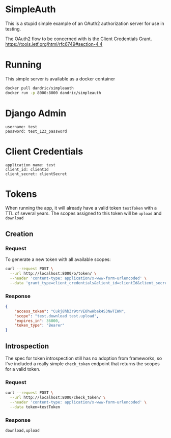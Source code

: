 # SimpleAuth

This is a stupid simple example of an OAuth2 authorization server for use in testing.

The OAuth2 flow to be concerned with is the Client Credentials Grant. https://tools.ietf.org/html/rfc6749#section-4.4


# Running
This simple server is available as a docker container

```bash
docker pull dandric/simpleauth
docker run -p 8000:8000 dandric/simpleauth

```

# Django Admin

```
username: test
password: test_123_password
```

# Client Credentials
```
application name: test
client_id: clientId
client_secret: clientSecret
```


# Tokens
When running the app, it will already have a valid token `testToken` with a TTL of several years. The scopes assigned to this token will be `upload` and `download`

## Creation

### Request
To generate a new token with all available scopes:

```bash
curl --request POST \
  --url http://localhost:8000/o/token/ \
  --header 'content-type: application/x-www-form-urlencoded' \
  --data 'grant_type=client_credentials&client_id=clientId&client_secret=clientSecret'
```

### Response

```json
{
	"access_token": "Cukj8hbZr9trVEOhwHbak4S3NwTIWN",
	"scope": "test.download test.upload",
	"expires_in": 36000,
	"token_type": "Bearer"
}
```

## Introspection
The spec for token introspection still has no adoption from frameworks, so I've included a really simple `check_token` endpoint that returns the scopes for a valid token. 

### Request

```bash
curl --request POST \
  --url http://localhost:8000/check_token/ \
  --header 'content-type: application/x-www-form-urlencoded' \
  --data token=testToken
```

### Response 

```text
download,upload
```
